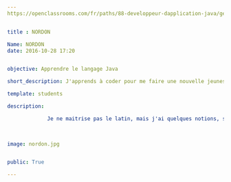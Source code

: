```yaml
---
https://openclassrooms.com/fr/paths/88-developpeur-dapplication-java/georgesnordon


title : NORDON

Name: NORDON
date: 2016-10-28 17:20


objective: Apprendre le langage Java

short_description: J'apprends à coder pour me faire une nouvelle jeunesse, je retournerai environ 40 ans en arrière.

template: students

description:

             Je ne maitrise pas le latin, mais j'ai quelques notions, sans doute peu utiles en Java. Mai qui peuvent toujours servir dans           d'autres circonstances : Morituri te salutant. Quo vadis ? Errare humanum est sed perseverare diabolicum. But probably more               useful when it comes to learning Java, I can read and write English rather well. But I admit I have no credit for that because           my mother and her family are English from Western Super Mare and from Derby. Ich kann auch ein wenig deutsch sprechen, nur               nicht so gut. Aber am besten natürlich möchte ich Java lernen and flüssig sprechen können.
   
 

image: nordon.jpg


public: True

---
```



